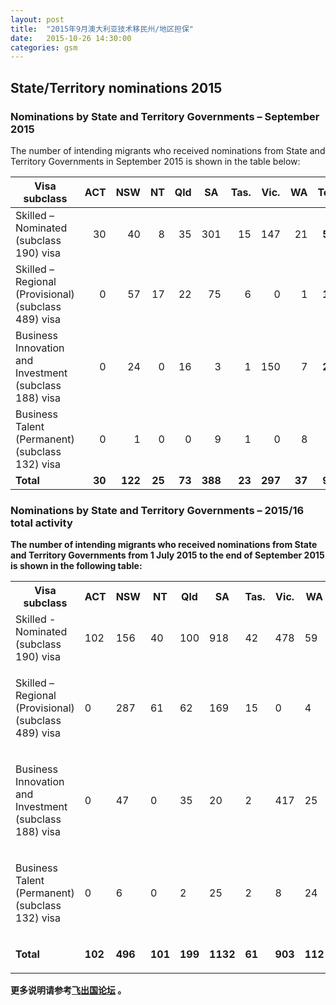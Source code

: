```yaml
---
layout: post
title:  "2015年9月澳大利亚技术移民州/地区担保"
date:   2015-10-26 14:30:00
categories: gsm
---
```


## State/Territory nominations 2015

### Nominations by State and Territory Governments – September 2015

The number of intending migrants who received nominations from State and Territory Governments in September  2015 is shown in the table below:

<table class="table-100 small" summary="The table below shows the number of intending migrants who received nominations from State and Territory Governments in September 2015">
<thead><tr><th>Visa subclass</th><th>ACT</th><th>NSW</th><th>NT</th><th>Qld</th><th>SA</th><th>Tas.</th><th>Vic.</th><th>WA</th><th>Total </th></tr></thead><tbody><tr><td>Skilled – Nominated (subclass 190) visa</td><td style="text-align:right;">30</td><td style="text-align:right;">40</td><td style="text-align:right;">8</td><td style="text-align:right;">35</td><td style="text-align:right;">301</td><td style="text-align:right;">15</td><td style="text-align:right;">147</td><td style="text-align:right;">21</td><td style="text-align:right;">
<strong>597</strong></td></tr><tr><td>Skilled – Regional (Provisional) (subclass 489) visa</td><td style="text-align:right;">0</td><td style="text-align:right;">57</td><td style="text-align:right;">17</td><td style="text-align:right;">22</td><td style="text-align:right;">75</td><td style="text-align:right;">6</td><td style="text-align:right;">0</td><td style="text-align:right;">1</td><td style="text-align:right;"><strong>178</strong></td></tr><tr><td>Business Innovation and Investment (subclass 188) visa</td><td style="text-align:right;">0</td><td style="text-align:right;">24</td><td style="text-align:right;">0</td><td style="text-align:right;">16</td><td style="text-align:right;">3</td><td style="text-align:right;">1</td><td style="text-align:right;">150</td><td style="text-align:right;">7</td><td style="text-align:right;">
<strong>201</strong></td></tr><tr><td>Business Talent (Permanent) (subclass 132) visa</td><td style="text-align:right;">0</td><td style="text-align:right;">1</td><td style="text-align:right;">0</td><td style="text-align:right;">0</td><td style="text-align:right;">9</td><td style="text-align:right;">1</td><td style="text-align:right;">0</td><td style="text-align:right;">8</td><td style="text-align:right;">
<strong>19</strong></td></tr><tr><td>
<strong>Total</strong></td><td style="text-align:right;">
<strong>30</strong></td><td style="text-align:right;">
<strong>122</strong></td><td style="text-align:right;">
<strong>25</strong></td><td style="text-align:right;">
<strong>73</strong></td><td style="text-align:right;">
<strong>388</strong></td><td style="text-align:right;">
<strong>23</strong></td><td style="text-align:right;">
<strong>297</strong></td><td style="text-align:right;">
<strong>37</strong></td><td style="text-align:right;">
<strong>995</strong></td></tr></tbody></table><strong> 


### Nominations by State and Territory Governments – 2015/16 total activity 

<p>The number of intending migrants who received nominations from State and Territory Governments from 1 July 2015 to the end of September 2015 is shown in the following table:</p>

<table class="table-100 small "><tbody><tr><th scope="col">​Visa subclass</th><th scope="col">ACT</th><th scope="col">NSW</th><th scope="col">NT</th><th scope="col">Qld</th><th scope="col">SA</th><th scope="col">Tas.</th><th scope="col">Vic.</th><th scope="col">WA</th><th scope="col">Total </th></tr><tr><td>Skilled - Nominated (subclass 190) visa</td><td class="text-align-right">102</td><td class="text-align-right">156</td><td class="text-align-right">40</td><td class="text-align-right">100</td><td class="text-align-right">918</td><td class="text-align-right">42</td><td class="text-align-right">478</td><td class="text-align-right">59</td><td class="text-align-right">
<strong>1895</strong></td></tr><tr><td valign="top"><p>Skilled – Regional (Provisional) (subclass 489) visa</p></td><td class="text-align-right">0</td><td class="text-align-right">287</td><td class="text-align-right">61</td><td class="text-align-right">62</td><td class="text-align-right">169</td><td class="text-align-right">15</td><td class="text-align-right">0</td><td class="text-align-right">4</td><td class="text-align-right"> 
<strong>598</strong></td></tr><tr><td valign="top"><p>Business Innovation and Investment (subclass 188) visa</p></td><td class="text-align-right">0</td><td class="text-align-right">47</td><td class="text-align-right">0</td><td class="text-align-right">35</td><td class="text-align-right">20</td><td class="text-align-right">2</td><td class="text-align-right">417</td><td class="text-align-right">25</td><td class="text-align-right"> 
<strong>546</strong></td></tr><tr><td valign="top"><p>Business Talent (Permanent) (subclass 132) visa</p></td><td class="text-align-right">0</td><td class="text-align-right">6</td><td class="text-align-right">0</td><td class="text-align-right">2</td><td class="text-align-right">25</td><td class="text-align-right">2</td><td class="text-align-right">8</td><td class="text-align-right">24</td><td class="text-align-right"> 
<strong>67</strong></td></tr><tr><td valign="top"><p> 
<strong>Total</strong></p></td><td class="text-align-right"> 
<strong>102</strong></td><td class="text-align-right"> 
<strong>496</strong></td><td class="text-align-right">
<strong>101</strong></td><td class="text-align-right"> 
<strong>199</strong></td><td class="text-align-right"> 
<strong>1132</strong></td><td class="text-align-right"> 
<strong>61</strong></td><td class="text-align-right"> 
<strong>903</strong></td><td class="text-align-right"> 
<strong>112</strong></td><td class="text-align-right"> 
<strong>3106​​</strong></td></tr></tbody></table> 


    
更多说明请参考<a href="http://bbs.fcgvisa.com/c/Nomination-by-State" target="blank">飞出国论坛</a> 。